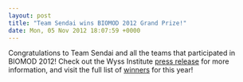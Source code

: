 ```yaml
---
layout: post
title: "Team Sendai wins BIOMOD 2012 Grand Prize!"
date: Mon, 05 Nov 2012 18:07:59 +0000
---
```


Congratulations to Team Sendai and all the teams that participated in BIOMOD 2012! Check out the Wyss Institute <a href="http://wyss.harvard.edu/viewpage/403/">press release</a> for more information, and visit the full list of <a href="/winners">winners</a> for this year!
